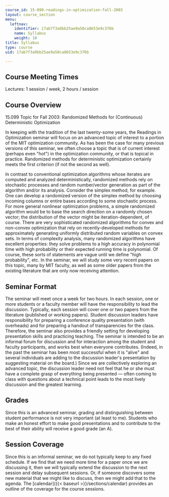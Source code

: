 ```yaml
---
course_id: 15-099-readings-in-optimization-fall-2003
layout: course_section
menu:
  leftnav:
    identifier: 17ab7f3a9bb25ae9a50ca8653e9c376b
    name: Syllabus
    weight: 10
title: Syllabus
type: course
uid: 17ab7f3a9bb25ae9a50ca8653e9c376b

---
```


Course Meeting Times
--------------------

Lectures: 1 session / week, 2 hours / session

Course Overview
---------------

15.099 Topic for Fall 2003: Randomized Methods for (Continuous) Deterministic Optimization

In keeping with the tradition of the last twenty-some years, the Readings in Optimization seminar will focus on an advanced topic of interest to a portion of the MIT optimization community. As has been the case for many previous versions of this seminar, we often choose a topic that is of current interest (perhaps even "hot") in the optimization community, or that is topical in practice. Randomized methods for deterministic optimization certainly meets the first criterion (if not the second as well).

In contrast to conventional optimization algorithms whose iterates are computed and analyzed deterministically, randomized methods rely on stochastic processes and random number/vector generation as part of the algorithm and/or its analysis. Consider the simplex method, for example. One can develop a randomized version of the simplex method by choosing incoming columns or entire bases according to some stochastic process. For more general nonlinear optimization problems, a simple randomized algorithm would be to base the search direction on a randomly chosen vector; the distribution of the vector might be iteration-dependent, of course. There are very sophisticated randomized algorithms for convex and non-convex optimization that rely on recently-developed methods for approximately generating uniformly distributed random variables on convex sets. In terms of complexity analysis, many randomized algorithms have excellent properties: they solve problems to a high accuracy in polynomial time with high probability or their expected running time is polynomial. Of course, these sorts of statements are vague until we define "high probability", etc. In the seminar, we will study some very recent papers on this topic, many by MIT faculty, as well as some older papers from the existing literature that are only now receiving attention.

Seminar Format
--------------

The seminar will meet once a week for two hours. In each session, one or more students or a faculty member will have the responsibility to lead the discussion. Typically, each session will cover one or two papers from the literature (published or working papers). Student discussion leaders have responsibility for preparing a conference quality presentation (with overheads) and for preparing a handout of transparencies for the class. Therefore, the seminar also provides a friendly setting for developing presentation skills and practicing teaching. The seminar is intended to be an informal forum for discussion and for interaction among the student and faculty participants, and works best when everyone contributes. (Indeed, in the past the seminar has been most successful when it is "alive" and several individuals are adding to the discussion leader's presentation by suggesting material on the board.) Since we are collectively exploring an advanced topic, the discussion leader need not feel that he or she must have a complete grasp of everything being presented — often coming to class with questions about a technical point leads to the most lively discussion and the greatest learning.

Grades
------

Since this is an advanced seminar, grading and distinguishing between student performance is not very important (at least to me). Students who make an honest effort to make good presentations and to contribute to the best of their ability will receive a good grade (an A).

Session Coverage
----------------

Since this is an informal seminar, we do not typically keep to any fixed schedule. If we find that we need more time for a paper once we are discussing it, then we will typically extend the discussion to the next session and delay subsequent sessions. Or, if someone discovers some new material that we might like to discuss, then we might add that to the agenda. The [calendar]({{< baseurl >}}/sections/calendar) provides an outline of the coverage for the course sessions.